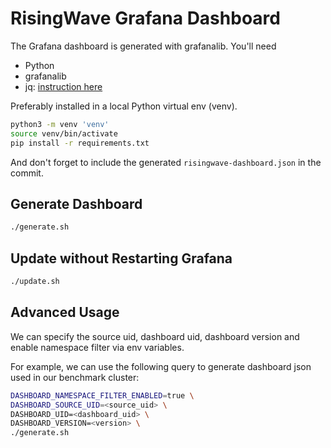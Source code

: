 # RisingWave Grafana Dashboard

The Grafana dashboard is generated with grafanalib. You'll need 

- Python
- grafanalib
- jq: [instruction here](https://stedolan.github.io/jq/download/)

Preferably installed in a local Python virtual env (venv).

```bash
python3 -m venv 'venv'
source venv/bin/activate
pip install -r requirements.txt
```

And don't forget to include the generated `risingwave-dashboard.json` in the commit.

## Generate Dashboard

```bash
./generate.sh
```

## Update without Restarting Grafana

```bash
./update.sh
```

## Advanced Usage

We can specify the source uid, dashboard uid, dashboard version and enable namespace filter via env variables. 

For example, we can use the following query to generate dashboard json used in our benchmark cluster:

```bash
DASHBOARD_NAMESPACE_FILTER_ENABLED=true \
DASHBOARD_SOURCE_UID=<source_uid> \
DASHBOARD_UID=<dashboard_uid> \
DASHBOARD_VERSION=<version> \
./generate.sh
```
